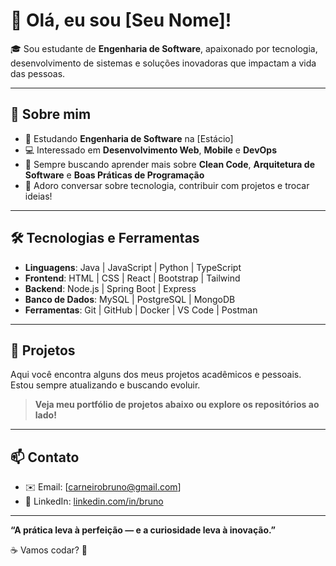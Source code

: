 # 👋 Olá, eu sou [Seu Nome]!

🎓 Sou estudante de **Engenharia de Software**, apaixonado por tecnologia, desenvolvimento de sistemas e soluções inovadoras que impactam a vida das pessoas.

---

## 🚀 Sobre mim

- 📍 Estudando **Engenharia de Software** na [Estácio]
- 💻 Interessado em **Desenvolvimento Web**, **Mobile** e **DevOps**
- 🔎 Sempre buscando aprender mais sobre **Clean Code**, **Arquitetura de Software** e **Boas Práticas de Programação**
- 💬 Adoro conversar sobre tecnologia, contribuir com projetos e trocar ideias!

---

## 🛠️ Tecnologias e Ferramentas

- **Linguagens**: Java | JavaScript | Python | TypeScript
- **Frontend**: HTML | CSS | React | Bootstrap | Tailwind
- **Backend**: Node.js | Spring Boot | Express
- **Banco de Dados**: MySQL | PostgreSQL | MongoDB
- **Ferramentas**: Git | GitHub | Docker | VS Code | Postman

---

## 📂 Projetos

Aqui você encontra alguns dos meus projetos acadêmicos e pessoais. Estou sempre atualizando e buscando evoluir.

> **Veja meu portfólio de projetos abaixo ou explore os repositórios ao lado!**

---

## 📫 Contato

- ✉️ Email: [carneirobruno@gmail.com]
- 💼 LinkedIn: [linkedin.com/in/bruno](https://www.linkedin.com/in/bruno-de-oliveira-carneiro-1586a32a9/)


---

**“A prática leva à perfeição — e a curiosidade leva à inovação.”**

☕ Vamos codar? 🚀
